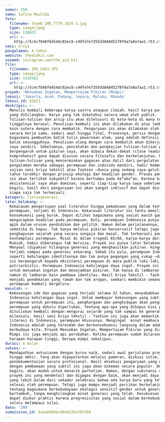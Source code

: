 ```yaml
---
nomor: 550
nama: Safina Maulida
foto:
  filename: thumb_IMG_7779_1024 3.jpg
  type: image/jpeg
  size: 138823
  url: >-
    http://5c4cf848f6454dc02ec8-c49fe7e7355d384845270f4a7a0a7aa1.r53.cf2.rackcdn.com/6c741d8d-4597-4c2f-994a-b73611cec050/thumb_IMG_7779_1024%203.jpg
seni: kriya
pengalaman: 4 tahun
website: theaidkit.com
sosmed: instagram.com/the_aid_kit
file:
  filename: IMG_5463.JPG
  type: image/jpeg
  size: 3329362
  url: >-
    http://5c4cf848f6454dc02ec8-c49fe7e7355d384845270f4a7a0a7aa1.r53.cf2.rackcdn.com/0caf8437-4175-482d-bb8c-932bbcbf7bb5/IMG_5463.JPG
proyek: 'Menuakan Ingatan, Mempertajam Pikiran (Mimpi)'
lokasi: 'Jakarta, Aceh, Padang, Jepara, Maluku, Manado'
lokasi_id: Q1823
deskripsi: >-
  Menulis kembali beberapa karya sastra ataupun ilmiah, hasil karya perempuan
  yang dihilangkan. Karya yang tak diketahui secara umum oleh publik.
  Tulisan-tulisan dan arsip itu akan ditelusuri di kota-kota di mana tempat
  tinggalnya berasal. Penulisan kembali ini akan dilakukan di atas lembar-lembar
  kain sutera dengan cara membatik. Pengaryaan ini akan dilakukan oleh perempuan
  secara kerja sama, sedari awal hingga final. Prosesnya, persis dengan cara
  bagaimana pembuatan batik tulis pewarnaan alam, yang adalah definisi dari
  batik sesungguhnya. Penulisan ulang dengan cara membatik akan dikerjakan oleh
  saya sendiri. Sebelumnya, pencatatan dan pengkajian tulisan-tulisan perempuan
  berpengaruh untuk pikiran saya, akan dibaca dekat-dekat (close reading) secara
  komprehensif guna dapat disusun secara filosofis dan berkelanjutan. Maksudnya,
  tulisan-tulisan yang mencerminkan gagasan atau dalil dari pergulatan
  pengalaman mereka sebagai perempuan dan individu mandiri, hadir kembali dalam
  sajian seni kriya tekstil atau fashion –dunia yang sedang saya geluti empat
  tahun terakhir dengan prinsip ekologi dan keadilan gender. Proses pengaryaan
  ini akan terlihat subyektif karena bertumpu pada ke“aku”an. Karena basis
  eksistensial saya akan dominan, seperti tiap-tiap karya saya sebelumnya. Meski
  begitu, hasil dari pengaryaan ini akan sangat inklusif dan dapat dinikmati
  siapa saja tak terkecuali.
kategori: lintasgenerasi
latar_belakang: >-
  Kekacauan pengarsipan soal literatur hingga pemaknaan yang dalam tentang
  perempuan, terjadi di Indonesia. Kekacauan literatur ini tentu memiliki
  konsekuensi yang buruk. Dapat dilihat bagaimana yang sosial masih gagap untuk
  mengucapkan keadilan pada perempuan. Dulu, perempuan Indonesia punya langkah
  apik dalam urusan pendidikan dan politik. Namun dalam perjalanannya, perempuan
  seketika di hapus. Tak hanya melalui pikiran konservatif tetapi juga dari
  penghapusan sejarah yang secara sengaja dan masal. Tak terkecuali pada hasil
  kontemplasi perempuan. Misal di dalam tragedi 65/66, karya-karya dari S.
  Rukiah, habis diberangus tak bersisa. Proyek ini punya latar belakang itu.
  Menyoal (dipaksa) hilangnya generasi yang menghasilkan pikiran. Hingga gap ini
  terjadi sampai pada generasi sekarang. Sebab itu pula, perempuan Indonesia
  seperti kehilangan identitasnya dan tak punya pegangan yang cukup –dan tentu
  ini berpengaruh kepada eksistensi perempuan di mata publik laki-laki yang
  patriarkistis. Perempuan Indonesia kehilangan daya ingat. Proyek ini bermaksud
  untuk menuakan ingatan dan menajamkan pikiran. Tak hanya di lembaran kertas,
  namun di lembaran kain pembawa identitas. Hasil kriya tekstil - fashion ini
  menjadi pendekatan yang ramah dan tak arogan, sembari membikin semangat
  perempuan kembali bergelora.
masalah: >-
  Kekosongan ide dan gagasan yang terjadi selama 32 tahun, menyebabkan perempuan
  Indonesia kehilangan daya ingat. Untuk membayar kekosongan yang subtil dari
  perempuan untuk perempuan itu, penghargaan dan penghidupan akan pengalaman
  perempuan yang dahulu diperlukan. Tentang apa-apa yang dihapus kini patut
  dituliskan kembali dengan mengurai sejarah yang tak sampai ke generasi saya,
  milenials. Hasil seni kriya tekstil - fashion ini juga akan memantik standar
  literasi di Indonesia, perempuan khususnya. Mengingat  minat membaca di
  Indonesia adalah yang terendah dan berkonsekuensi langsung dalam adab
  berbudaya kita. Proyek Menuakan Ingatan, Mempertajam Pikiran yang disingkat
  Mimpi ini juga menjadi api perubahan. Ketika perempuan sudah dilarang memiliki
  harapan-harapan tinggi, berupa mimpi sekalipun. 
durasi: 8 bulan
sukses: >-
  Mendapatkan antusiasme dengan kurva naik, sedari awal perjalanan proyek ini
  hingga akhir. Yang akan dipopulerkan melalui pameran, diskusi intim, dan
  pendokumentasian secara profesional. Hasil eksekusi pengaryaan yang nyata
  dengan pembawaan yang subtil ini juga akan dikemas secara populer. Dengan
  begitu, akan mudah untuk menarik perhatian. Namun, dengan substansi dari
  proyek ini yang mendetail dan digagas dengan baik, akan menjadi daya pikat
  yang lebih dalam dari sekadar selebrasi bahwa ada karya baru yang telah
  selesai oleh perempuan. Tetapi juga mampu menjadi percikan berkelanjutan
  tentang bagaimana berkebudayaan ekologis sensitif-gender untuk generasi yang
  bertumbuh, tanpa menghilangkan minat generasi yang telah. Kesuksesan yang tak
  dapat diukur praktis karena progresivitas yang sosial dalam berkebudayaan,
  selalu melampaui nilai.
dana: '299'
submission_id: 5aaa68b6bcd8e8235e3072b8
---
```

